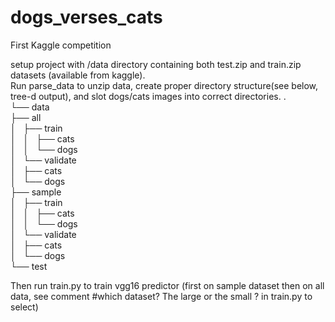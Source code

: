 # dogs_verses_cats
First Kaggle competition

setup project with /data directory containing both test.zip and train.zip datasets (available from kaggle).  
Run parse_data to unzip data, create proper directory structure(see below, tree-d output), and slot dogs/cats images into correct directories.
.<BR>
└── data<BR>
    ├── all<BR>
    │   ├── train<BR>
    │   │   ├── cats<BR>
    │   │   └── dogs<BR>
    │   └── validate<BR>
    │       ├── cats<BR>
    │       └── dogs<BR>
    ├── sample<BR>
    │   ├── train<BR>
    │   │   ├── cats<BR>
    │   │   └── dogs<BR>
    │   └── validate<BR>
    │       ├── cats<BR>
    │       └── dogs<BR>
    └── test<BR>


Then run train.py to train vgg16 predictor (first on sample dataset then on all data, see comment #which dataset? The large or the small
? in train.py to select)
